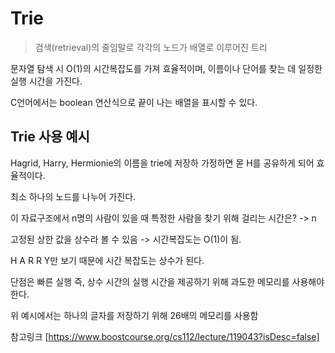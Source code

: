 # Trie

> 검색(retrieval)의 줄임말로 각각의 노드가 배열로 이루어진 트리

문자열 탐색 시 O(1)의 시간복잡도를 가져 효율적이며, 이름이나 단어를 찾는 데 일정한 실행 시간을 가진다.


C언어에서는 boolean 연산식으로 끝이 나는 배열을 표시할 수 있다.

## Trie 사용 예시


Hagrid, Harry, Hermionie의 이름을 trie에 저장하 가정하면 몯 H를 공유하게 되어 효율적이다.

최소 하나의 노드를 나누어 가진다.

이 자료구조에서 n명의 사람이 있을 때 특정한 사람을 찾기 위해 걸리는 시간은? -> n

고정된 상한 값을 상수라 볼 수 있음 -> 시간복잡도는 O(1)이 됨.


H A R R Y만 보기 때문에 시간 복잡도는 상수가 된다. 

단점은 빠른 실행 즉, 상수 시간의 실행 시간을 제공하기 위해 과도한 메모리를 사용해야 한다.

위 예시에서는 하나의 글자를 저장하기 위해 26배의 메모리를 사용함

참고링크 [https://www.boostcourse.org/cs112/lecture/119043?isDesc=false]

